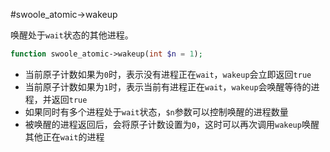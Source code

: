 #swoole_atomic->wakeup

唤醒处于`wait`状态的其他进程。

```php
function swoole_atomic->wakeup(int $n = 1);
```

* 当前原子计数如果为`0`时，表示没有进程正在`wait`，`wakeup`会立即返回`true`
* 当前原子计数如果为`1`时，表示当前有进程正在`wait`，`wakeup`会唤醒等待的进程，并返回`true`
* 如果同时有多个进程处于`wait`状态，`$n`参数可以控制唤醒的进程数量
* 被唤醒的进程返回后，会将原子计数设置为`0`，这时可以再次调用`wakeup`唤醒其他正在`wait`的进程
